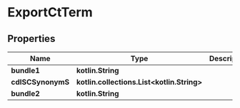 
# ExportCtTerm

## Properties
| Name | Type | Description | Notes |
| ------------ | ------------- | ------------- | ------------- |
| **bundle1** | **kotlin.String** |  |  [optional] |
| **cdISCSynonymS** | **kotlin.collections.List&lt;kotlin.String&gt;** |  |  [optional] |
| **bundle2** | **kotlin.String** |  |  [optional] |



